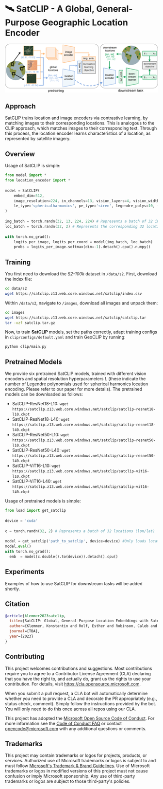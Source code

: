 # 🛰️ SatCLIP - A Global, General-Purpose Geographic Location Encoder

![CLIP](/figures/satclip.png)

## Approach

SatCLIP trains location and image encoders via contrastive learning, by matching images to their corresponding locations. This is analogous to the CLIP approach, which matches images to their corresponding text. Through this process, the location encoder learns characteristics of a location, as represented by satellite imagery.

## Overview

Usage of SatCLIP is simple:

```python
from model import *
from location_encoder import *

model = SatCLIP(
    embed_dim=512,
    image_resolution=224, in_channels=13, vision_layers=4, vision_width=768, vision_patch_size=32, # Image encoder
    le_type='sphericalharmonics', pe_type='siren', legendre_polys=10, frequency_num=16, max_radius=360, min_radius=1, harmonics_calculation='analytic'  # Location encoder
)

img_batch = torch.randn(32, 13, 224, 224) # Represents a batch of 32 images
loc_batch = torch.randn(32, 2) # Represents the corresponding 32 locations (lon/lat)

with torch.no_grad():
    logits_per_image, logits_per_coord = model(img_batch, loc_batch)
    probs = logits_per_image.softmax(dim=-1).detach().cpu().numpy()
```

## Training

You first need to download the *S2-100k* dataset in `/data/s2`. First, download the index file:
```bash
cd data/s2
wget https://satclip.z13.web.core.windows.net/satclip/index.csv
```
Within `/data/s2`, navigate to `/images`, download all images and unpack them:
```bash
cd images
wget https://satclip.z13.web.core.windows.net/satclip/satclip.tar
tar -xzf satclip.tar.gz
```

Now, to train **SatCLIP** models, set the paths correctly, adapt training configs in `clip/configs/default.yaml` and train GeoCLIP by running:
```bash
python clip/main.py
```

## Pretrained Models

We provide six pretrained SatCLIP models, trained with different vision encoders and spatial resolution hyperparameters $L$ (these indicate the number of Legendre polynomials used for spherical harmonics location encoding. Please refer to our paper for more details). The pretrained models can be downloaded as follows:
* SatCLIP-ResNet18-L10: `wget https://satclip.z13.web.core.windows.net/satclip/satclip-resnet18-l10.ckpt` 
* SatCLIP-ResNet18-L40: `wget https://satclip.z13.web.core.windows.net/satclip/satclip-resnet18-l40.ckpt` 
* SatCLIP-ResNet50-L10: `wget https://satclip.z13.web.core.windows.net/satclip/satclip-resnet50-l10.ckpt` 
* SatCLIP-ResNet50-L40: `wget https://satclip.z13.web.core.windows.net/satclip/satclip-resnet50-l40.ckpt` 
* SatCLIP-ViT16-L10: `wget https://satclip.z13.web.core.windows.net/satclip/satclip-vit16-l10.ckpt` 
* SatCLIP-ViT16-L40: `wget https://satclip.z13.web.core.windows.net/satclip/satclip-vit16-l40.ckpt` 

Usage of pretrained models is simple:
```python
from load import get_satclip

device = 'cuda'

c = torch.randn(32, 2) # Represents a batch of 32 locations (lon/lat)

model = get_satclip('path_to_satclip', device=device) #Only loads location encoder by default
model.eval()
with torch.no_grad():
  emb  = model(c.double().to(device)).detach().cpu()
```

## Experiments

Examples of how to use SatCLIP for downstream tasks will be added shortly.

## Citation

```bibtex
@article{klemmer2023satclip,
  title={SatCLIP: Global, General-Purpose Location Embeddings with Satellite Imagery},
  author={Klemmer, Konstantin and Rolf, Esther and Robinson, Caleb and Mackey, Lester and Russwurm, Marc},
  journal={TBA},
  year={2023}
}
```

## Contributing

This project welcomes contributions and suggestions.  Most contributions require you to agree to a
Contributor License Agreement (CLA) declaring that you have the right to, and actually do, grant us
the rights to use your contribution. For details, visit https://cla.opensource.microsoft.com.

When you submit a pull request, a CLA bot will automatically determine whether you need to provide
a CLA and decorate the PR appropriately (e.g., status check, comment). Simply follow the instructions
provided by the bot. You will only need to do this once across all repos using our CLA.

This project has adopted the [Microsoft Open Source Code of Conduct](https://opensource.microsoft.com/codeofconduct/).
For more information see the [Code of Conduct FAQ](https://opensource.microsoft.com/codeofconduct/faq/) or
contact [opencode@microsoft.com](mailto:opencode@microsoft.com) with any additional questions or comments.

## Trademarks

This project may contain trademarks or logos for projects, products, or services. Authorized use of Microsoft 
trademarks or logos is subject to and must follow 
[Microsoft's Trademark & Brand Guidelines](https://www.microsoft.com/en-us/legal/intellectualproperty/trademarks/usage/general).
Use of Microsoft trademarks or logos in modified versions of this project must not cause confusion or imply Microsoft sponsorship.
Any use of third-party trademarks or logos are subject to those third-party's policies.
